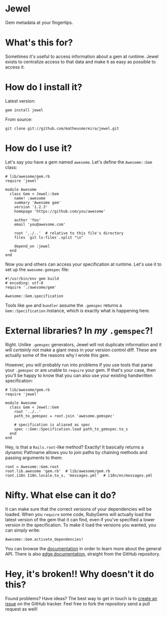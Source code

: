# Jewel

Gem metadata at your fingertips.

# What's this for?

Sometimes it's useful to access information about a gem at runtime. Jewel exists
to centralize access to that data and make it as easy as possible to access it.

# How do I install it?

Latest version:

    gem install jewel

From source:

    git clone git://github.com/matheusmoreira/jewel.git

# How do I use it?

Let's say you have a gem named `awesome`. Let's define the `Awesome::Gem` class:

    # lib/awesome/gem.rb
    require 'jewel'

    module Awesome
      class Gem < Jewel::Gem
        name! :awesome
        summary 'Awesome gem'
        version '1.2.3'
        homepage 'https://github.com/you/awesome'

        author 'You'
        email 'you@awesome.com'

        root '../..'  # relative to this file's directory
        files `git ls-files`.split "\n"

        depend_on :jewel
      end
    end

Now you and others can access your specification at runtime. Let's use it to
set up the `awesome.gemspec` file:

    #!/usr/bin/env gem build
    # encoding: utf-8
    require './awesome/gem'

    Awesome::Gem.specification

Tools like `gem` and `bundler` assume the `.gemspec` returns a
`Gem::Specification` instance, which is exactly what is happening here.

# External libraries? In _my_ `.gemspec`?!

Right. Unlike `.gemspec` generators, Jewel will not duplicate information and it
will _certainly_ not make a giant mess in your version control diff. These are
actually some of the reasons why I wrote this gem.

However, you will probably run into problems if you use tools that parse your
`.gemspec` or are unable to `require` your gem. If that's your case, then you'll
be happy to know that you can also use your existing handwritten
specification:

    # lib/awesome/gem.rb
    require 'jewel'

    module Awesome
      class Gem < Jewel::Gem
        root '../..'
        path_to_gemspec = root.join 'awesome.gemspec'

        # specification is aliased as spec
        spec ::Gem::Specification.load path_to_gemspec.to_s
      end
    end

Hey, is that a `Rails.root`-like method? Exactly! It basically returns a dynamic
Pathname allows you to join paths by chaining methods and passing arguments to
them:

    root = Awesome::Gem.root
    root.lib.awesome 'gem.rb'  # lib/awesome/gem.rb
    root.i18n I18n.locale.to_s, 'messages.yml'  # i18n/en/messages.yml

# Nifty. What else can it do?

It can make sure that the correct versions of your dependencies will be loaded.
When you `require` some code, RubyGems will actually load the latest version of
the gem that it can find, even if you've specified a lower version in the
specification. To make it load the versions you wanted, you can simply write:

    Awesome::Gem.activate_dependencies!

You can browse the [documentation](http://rubydoc.info/gems/jewel/frames) in
order to learn more about the general API. There is also [edge
documentation](http://rubydoc.info/github/matheusmoreira/jewel/master/frames),
straight from the GitHub repository.

# Hey, it's broken!! Why doesn't it do this?

Found problems? Have ideas? The best way to get in touch is to [create an
issue](https://github.com/matheusmoreira/jewel/issues/new) on the GitHub
tracker. Feel free to fork the repository send a pull request as well!
